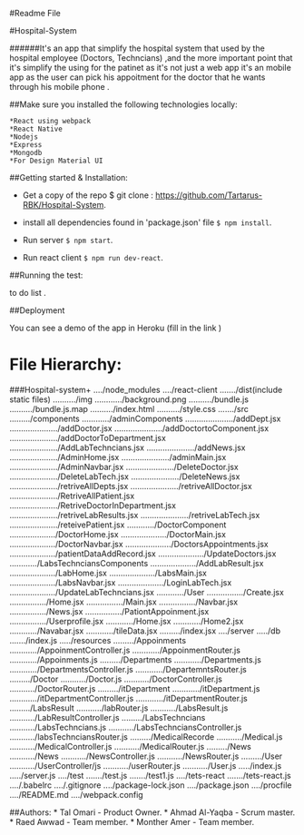 #Readme File

#Hospital-System

######It's an app that simplify the  hospital system that used by the hospital employee (Doctors, Techncians) ,and the more important point that it's simplify the using  for the patinet as it's not just a web app it's an mobile app as the user can pick his appoitment for the doctor that he wants through his mobile phone . 



##Make sure you installed the following technologies locally:

	*React using webpack
	*React Native 
	*Nodejs
	*Express
	*Mongodb
	*For Design Material UI



##Getting started & Installation:

* Get a copy of the repo $ git clone : https://github.com/Tartarus-RBK/Hospital-System.

* install all dependencies found in 'package.json' file `$ npm install`.

* Run  server `$ npm start`.

* Run react client `$ npm run dev-react`.


##Running the test:

 to do list .

##Deployment

You can see a demo of the app in Heroku (fill in the link )

# File Hierarchy:

###Hospital-system+
	 ..../node_modules
	 ..../react-client
	 ......./dist(include static files)
	 ........../img
	 ............/background.png
	 ........../bundle.js
	 ........../bundle.js.map
	 ........../index.html
	 ........../style.css
	 ......./src
	 ........./components
	 ............/adminComponents
	 ...................../addDept.jsx
	 ...................../addDoctor.jsx
	 ...................../addDoctortoComponent.jsx
	 ...................../addDoctorToDepartment.jsx
	 ...................../AddLabTechncians.jsx
	 ...................../addNews.jsx
	 ...................../AdminHome.jsx
	 ...................../adminMain.jsx
	 ...................../AdminNavbar.jsx
	 ...................../DeleteDoctor.jsx
	 ...................../DeleteLabTech.jsx
	 ...................../DeleteNews.jsx
	 ...................../retriveAllDepts.jsx
	 ...................../retriveAllDoctor.jsx
	 ...................../RetriveAllPatient.jsx
	 ...................../RetriveDoctorInDepartment.jsx
	 ...................../retriveLabResults.jsx
	 ...................../retriveLabTech.jsx
	 ...................../reteivePatient.jsx
	 ............/DoctorComponent
	 ..................../DoctorHome.jsx
	 ..................../DoctorMain.jsx
	 ..................../DoctorNavbar.jsx
	 ..................../DoctorsAppointments.jsx
	 ..................../patientDataAddRecord.jsx
	 ..................../UpdateDoctors.jsx
	 ............/LabsTechnciansComponents
	 ..................../AddLabResult.jsx
	 ..................../LabHome.jsx
	 ..................../LabsMain.jsx
	 ..................../LabsNavbar.jsx
	 ..................../LoginLabTech.jsx
	 ..................../UpdateLabTechncians.jsx
	 ............/User
	 ................/Create.jsx
	 ................/Home.jsx
	 ................/Main.jsx
	 ................/Navbar.jsx
	 ................/News.jsx
	 ................/PationtAppoinment.jsx
	 ................/Userprofile.jsx
	 ............/Home.jsx
	 ............/Home2.jsx
	 ............/Navabar.jsx
	 ............/tileData.jsx
	 ........./index.jsx
	 ..../server
	 ...../db
	 ......./index.js
	 ...../resources
	 ........./Appoinments
	 ............/AppoinmentController.js
	 ............/AppoinmentRouter.js
	 ............/Appoinments.js
	 ........./Departments
	 ............/Departments.js
	 ............/DepartmentsController.js
	 ............/DepartemntsRouter.js
	 ........./Doctor
	 .........../Doctor.js
	 .........../DoctorController.js
	 .........../DoctorRouter.js
	 ........./itDepartment
	 ............/itDepartment.js
	 ............/itDepartmentController.js
	 ............/itDepartmentRouter.js
	 ........./LabsResult
	 .........../labRouter.js
	 .........../LabsResult.js
	 .........../LabResultController.js
	 ........./LabsTechncians
	 .........../LabsTechncians.js
	 .........../LabsTechnciansController.js
	 .........../labsTechnciansRouter.js
	 ........./MedicalRecorde
	 .........../Medical.js
	 .........../MedicalController.js
	 .........../MedicalRouter.js
	 ........./News
	 .........../News
	 .........../NewsController.js
	 .........../NewsRouter.js
	 ........./User
	 .........../UserController/js
	 .........../userRouter.js
	 .........../User.js
	 ...../index.js
	 ...../server.js
	 ..../test
	 ......./test.js
	 ......./test1.js
	 ..../tets-react
	 ......./tets-react.js
	 ..../.babelrc
	 ..../.gitignore
	 ..../package-lock.json
	 ..../package.json
	 ..../procfile
	 ..../README.md
	 ..../webpack.config



##Authors:
	* Tal Omari - Product Owner.
	* Ahmad Al-Yaqba - Scrum master.
	* Raed Awwad - Team member.
	* Monther Amer - Team member.

